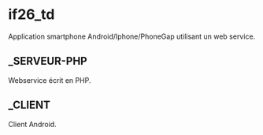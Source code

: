 if26_td
=======

Application smartphone Android/Iphone/PhoneGap utilisant un web service.

## _SERVEUR-PHP 

Webservice écrit en PHP.

## _CLIENT

Client Android.
